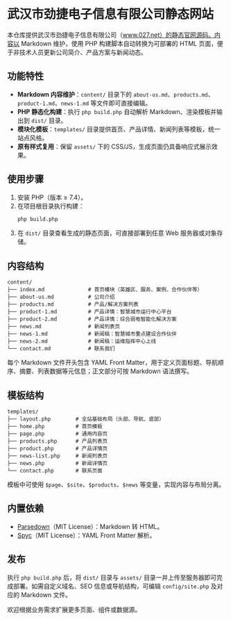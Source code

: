 # 武汉市劲捷电子信息有限公司静态网站

本仓库提供武汉市劲捷电子信息有限公司（www.027.net）的静态官网源码。内容以 Markdown 维护，使用 PHP 构建脚本自动转换为可部署的 HTML 页面，便于非技术人员更新公司简介、产品方案与新闻动态。

## 功能特性

- **Markdown 内容维护**：`content/` 目录下的 `about-us.md`、`products.md`、`product-1.md`、`news-1.md` 等文件即可直接编辑。
- **PHP 静态化构建**：执行 `php build.php` 自动解析 Markdown、渲染模板并输出到 `dist/` 目录。
- **模块化模板**：`templates/` 目录提供首页、产品详情、新闻列表等模板，统一站点风格。
- **原有样式复用**：保留 `assets/` 下的 CSS/JS，生成页面仍具备响应式展示效果。

## 使用步骤

1. 安装 PHP（版本 ≥ 7.4）。
2. 在项目根目录执行构建：
   ```bash
   php build.php
   ```
3. 在 `dist/` 目录查看生成的静态页面，可直接部署到任意 Web 服务器或对象存储。

## 内容结构

```text
content/
├── index.md              # 首页模块（英雄区、服务、案例、合作伙伴等）
├── about-us.md           # 公司介绍
├── products.md           # 产品/解决方案列表
├── product-1.md          # 产品详情：智慧城市运行中心平台
├── product-2.md          # 产品详情：综合弱电智能化解决方案
├── news.md               # 新闻列表页
├── news-1.md             # 新闻稿：智慧城市重点建设合作伙伴
├── news-2.md             # 新闻稿：运维指挥中心上线
└── contact.md            # 联系我们
```

每个 Markdown 文件开头包含 YAML Front Matter，用于定义页面标题、导航顺序、摘要、列表数据等元信息；正文部分可按 Markdown 语法撰写。

## 模板结构

```text
templates/
├── layout.php        # 全站基础布局（头部、导航、底部）
├── home.php          # 首页模板
├── page.php          # 通用内容页
├── products.php      # 产品列表页
├── product.php       # 产品详情页
├── news-list.php     # 新闻列表页
├── news.php          # 新闻详情页
└── contact.php       # 联系页面
```

模板中可使用 `$page`、`$site`、`$products`、`$news` 等变量，实现内容与布局分离。

## 内置依赖

- [Parsedown](https://github.com/erusev/parsedown)（MIT License）：Markdown 转 HTML。
- [Spyc](https://github.com/mustangostang/spyc)（MIT License）：YAML Front Matter 解析。

## 发布

执行 `php build.php` 后，将 `dist/` 目录与 `assets/` 目录一并上传至服务器即可完成部署。如需自定义域名、SEO 信息或导航结构，可编辑 `config/site.php` 及对应的 Markdown 文件。

欢迎根据业务需求扩展更多页面、组件或数据源。

